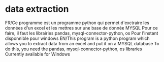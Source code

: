 # data extraction
FR/Ce programme est un programme python qui permet d'exctraire les données d'un excel et les mettres sur une base de donnée MYSQL
Pour ce faire, il faut les librairies pandas, mysql-connector-python, os
Pour l'instant disponnible pour windows 
EN/This program is a python program which allows you to extract data from an excel and put it on a MYSQL database
To do this, you need the pandas, mysql-connector-python, os libraries
Currently available for Windows

